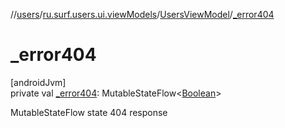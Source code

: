 //[users](../../../index.md)/[ru.surf.users.ui.viewModels](../index.md)/[UsersViewModel](index.md)/[_error404](_error404.md)

# _error404

[androidJvm]\
private val [_error404](_error404.md): MutableStateFlow&lt;[Boolean](https://kotlinlang.org/api/latest/jvm/stdlib/kotlin/-boolean/index.html)&gt;

MutableStateFlow state 404 response
